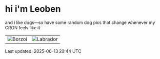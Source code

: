 # hi i'm Leoben

and i like dogs—so have some random dog pics that change whenever my CRON feels like it

|  |  |
|--------|----------|
| ![Borzoi](https://random-dog-vercel.vercel.app/api/random-borzoi?v=1749847465) | ![Labrador](https://random-dog-vercel.vercel.app/api/random-labrador?v=1749847465) |

Last updated: 2025-06-13 20:44 UTC
